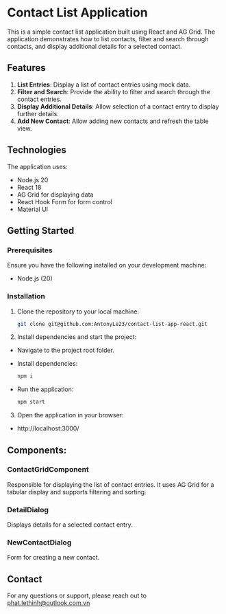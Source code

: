 # Contact List Application

This is a simple contact list application built using React and AG Grid. The application demonstrates how to list contacts, filter and search through contacts, and display additional details for a selected contact.

## Features

1. **List Entries**: Display a list of contact entries using mock data.
2. **Filter and Search**: Provide the ability to filter and search through the contact entries.
3. **Display Additional Details**: Allow selection of a contact entry to display further details.
4. **Add New Contact**: Allow adding new contacts and refresh the table view.

## Technologies

The application uses:

- Node.js 20
- React 18
- AG Grid for displaying data
- React Hook Form for form control
- Material UI

## Getting Started

### Prerequisites

Ensure you have the following installed on your development machine:

- Node.js (20)

### Installation

1. Clone the repository to your local machine:
   ```sh
   git clone git@github.com:AntonyLe23/contact-list-app-react.git
   ```
   
2. Install dependencies and start the project:

- Navigate to the project root folder.

- Install dependencies:
   ```sh
   npm i
   ```

- Run the application:
   ```sh
  npm start
  ```
  
3. Open the application in your browser:
- http://localhost:3000/

## Components:

### ContactGridComponent
Responsible for displaying the list of contact entries. It uses AG Grid for a tabular display and supports filtering and sorting.

### DetailDialog
Displays details for a selected contact entry.

### NewContactDialog
Form for creating a new contact.

## Contact
For any questions or support, please reach out to phat.lethinh@outlook.com.vn
